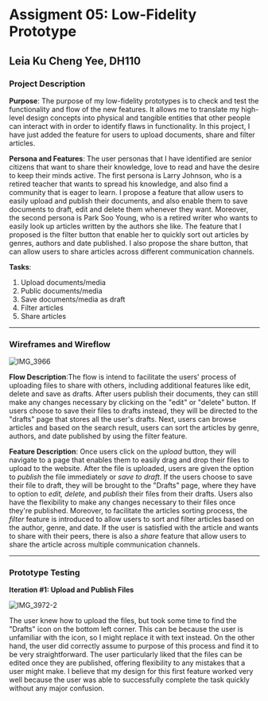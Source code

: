 # Assigment 05: Low-Fidelity Prototype
## Leia Ku Cheng Yee, DH110

### Project Description 
**Purpose**: The purpose of my low-fidelity prototypes is to check and test the functionality and flow of the new features.  It allows me to translate my high-level design concepts into physical and tangible entities that other people can interact with in order to identify flaws in functionality. In this project, I have just added the feature for users to upload documents, share and filter articles. 

**Persona and Features**: The user personas that I have identified are senior citizens that want to share their knowledge, love to read and have the desire to keep their minds active. The first persona is Larry Johnson, who is a retired teacher that wants to spread his knowledge, and also find a community that is eager to learn. I propose a feature that allow users to easily upload and publish their documents, and also enable them to save documents to draft, edit and delete them whenever they want. Moreover, the second persona is Park Soo Young, who is a retired writer who wants to easily look up articles written by the authors she like. The feature that I proposed is the filter button that enable her to quickly sort out articles by genres, authors and date published. I also propose the share button, that can allow users to share articles across different communication channels.

**Tasks**:
1. Upload documents/media
2. Public documents/media
3. Save documents/media as draft 
4. Filter articles
5. Share articles 

---

### Wireframes and Wireflow
![IMG_3966](https://user-images.githubusercontent.com/73958153/117069866-db316a80-ace1-11eb-8f4c-8b14545a578d.jpeg)

**Flow Description**:The flow is intend to facilitate the users' process of uploading files to share with others, including additional features like edit, delete and save as drafts. After users publish their documents, they can still make any changes necessary by clicking on the "edit" or "delete" button. If users choose to save their files to drafts instead, they will be directed to the "drafts" page that stores all the user's drafts. Next, users can browse articles and based on the search result, users can sort the articles by genre, authors, and date published by using the filter feature. 

**Feature Description**: Once users click on the *upload* button, they will navigate to a page that enables them to easily drag and drop their files to upload to the website. After the file is uploaded, users are given the option to *publish* the file immediately or *save to draft*. If the users choose to save their file to draft, they will be brought to the "Drafts" page, where they have to option to *edit, delete,* and *publish* their files from their drafts. Users also have the flexibility to make any changes necessary to their files once they're published. Moreover, to facilitate the articles sorting process, the *filter* feature is introduced to allow users to sort and filter articles based on the author, genre, and date. If the user is satisfied with the article and wants to share with their peers, there is also a *share* feature that allow users to share the article across multiple communication channels.

---

### Prototype Testing
**Iteration #1: Upload and Publish Files**

![IMG_3972-2](https://user-images.githubusercontent.com/73958153/117072504-63fdd580-ace5-11eb-9dda-1392fda4542b.jpeg)

The user knew how to upload the files, but took some time to find the "Drafts" icon on the bottom left corner. This can be because the user is unfamiliar with the icon, so I might replace it with text instead. On the other hand, the user did correctly assume to purpose of this process and find it to be very straightforward. The user particularly liked that the files can be edited once they are published, offering flexibility to any mistakes that a user might make. I believe that my design for this first feature worked very well because the user was able to successfully complete the task quickly without any major confusion.

